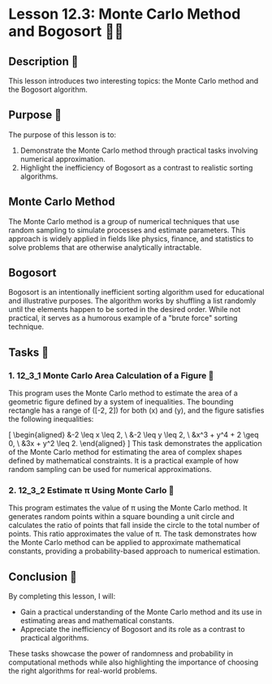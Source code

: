 # Lesson 12.3: Monte Carlo Method and Bogosort 🎲🔀

## Description 📝

This lesson introduces two interesting topics: the Monte Carlo method and the Bogosort algorithm.

## Purpose 🎯

The purpose of this lesson is to:

1. Demonstrate the Monte Carlo method through practical tasks involving numerical approximation.
2. Highlight the inefficiency of Bogosort as a contrast to realistic sorting algorithms.

## **Monte Carlo Method**

The Monte Carlo method is a group of numerical techniques that use random sampling to simulate processes and estimate parameters.
This approach is widely applied in fields like physics, finance, and statistics to solve problems that are otherwise analytically intractable.

## **Bogosort**

Bogosort is an intentionally inefficient sorting algorithm used for educational and illustrative purposes.
The algorithm works by shuffling a list randomly until the elements happen to be sorted in the desired order.
While not practical, it serves as a humorous example of a "brute force" sorting technique.

## Tasks 📜

### 1. 12_3_1 Monte Carlo Area Calculation of a Figure 🎨

This program uses the Monte Carlo method to estimate the area of a geometric figure defined by a system of inequalities.
The bounding rectangle has a range of \([-2, 2]\) for both \(x\) and \(y\), and the figure satisfies the following inequalities:

\[
\begin{aligned}
&-2 \leq x \leq 2, \\
&-2 \leq y \leq 2, \\
&x^3 + y^4 + 2 \geq 0, \\
&3x + y^2 \leq 2.
\end{aligned}
\]
This task demonstrates the application of the Monte Carlo method for estimating the area of complex shapes defined by mathematical constraints.
It is a practical example of how random sampling can be used for numerical approximations.

### 2. 12_3_2 Estimate π Using Monte Carlo 🥧

This program estimates the value of π using the Monte Carlo method.
It generates random points within a square bounding a unit circle and calculates the ratio of points that fall inside the circle to the total number of points.
This ratio approximates the value of π.
The task demonstrates how the Monte Carlo method can be applied to approximate mathematical constants, providing a probability-based approach to numerical estimation.

## Conclusion 🚀

By completing this lesson, I will:

-   Gain a practical understanding of the Monte Carlo method and its use in estimating areas and mathematical constants.
-   Appreciate the inefficiency of Bogosort and its role as a contrast to practical algorithms.

These tasks showcase the power of randomness and probability in computational methods while also highlighting the importance of choosing the right algorithms for real-world problems.
